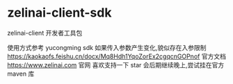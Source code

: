 # zelinai-client-sdk
zelinai-client 开发者工具包

使用方式参考 yucongming sdk 
如果传入参数产生变化,貌似存在入参限制
https://kaokaofs.feishu.cn/docx/Mq8Hdh1YqoZorEx2cgqcnGOPnof
官方文档
https://www.zelinai.com
官网
喜欢支持一下 star 会后期继续晚上,尝试挂在官方 maven 库
